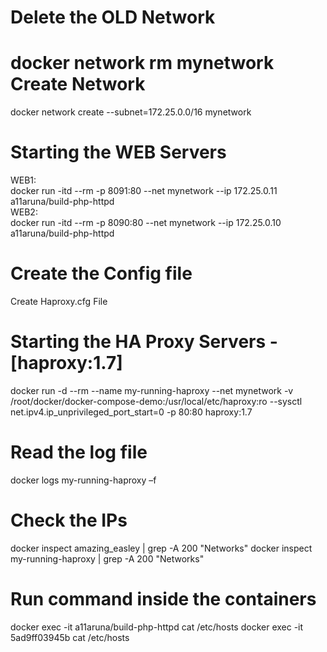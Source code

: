 Delete the OLD Network​
========================
docker network rm mynetwork​
​
Create Network​
=============
docker network create --subnet=172.25.0.0/16 mynetwork​

​Starting the WEB Servers​
=======================
WEB1:<br />
docker run -itd --rm -p 8091:80 --net mynetwork --ip 172.25.0.11 a11aruna/build-php-httpd ​<br />
WEB2:<br />
docker run -itd --rm -p 8090:80 --net mynetwork --ip 172.25.0.10 a11aruna/build-php-httpd​<br />

​Create the Config file​
======================
Create Haproxy.cfg File​

​Starting the HA Proxy Servers - [haproxy:1.7]​
============================================
docker run -d --rm --name my-running-haproxy --net mynetwork -v /root/docker/docker-compose-demo:/usr/local/etc/haproxy:ro --sysctl net.ipv4.ip_unprivileged_port_start=0 -p 80:80 haproxy:1.7​

​Read the log file​
=================
docker logs my-running-haproxy –f​

Check the IPs​
============
docker inspect amazing_easley | grep -A 200 "Networks"​
docker inspect my-running-haproxy | grep -A 200 "Networks"​

​Run command inside the containers​
=================================
docker exec -it a11aruna/build-php-httpd cat /etc/hosts​
docker exec -it 5ad9ff03945b cat /etc/hosts
